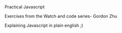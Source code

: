 Practical Javascript

Exercises from the Watch and code series- Gordon Zhu

Explaining Javascript in plain english ;)